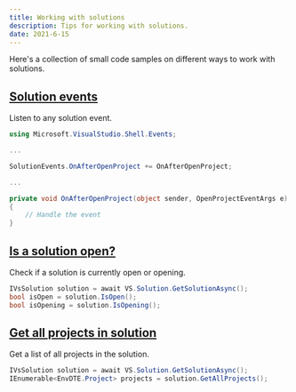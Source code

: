 ```yaml
---
title: Working with solutions
description: Tips for working with solutions.
date: 2021-6-15
---
```


Here's a collection of small code samples on different ways to work with solutions.

## [Solution events](#solution-events)
Listen to any solution event.

```csharp
using Microsoft.VisualStudio.Shell.Events;

... 

SolutionEvents.OnAfterOpenProject += OnAfterOpenProject;

...

private void OnAfterOpenProject(object sender, OpenProjectEventArgs e)
{
    // Handle the event
}
```

## [Is a solution open?](#is-a-solution-open)
Check if a solution is currently open or opening.

```csharp
IVsSolution solution = await VS.Solution.GetSolutionAsync();
bool isOpen = solution.IsOpen();
bool isOpening = solution.IsOpening();
```

## [Get all projects in solution](#get-all-projects-in-solution)
Get a list of all projects in the solution.

```csharp
IVsSolution solution = await VS.Solution.GetSolutionAsync();
IEnumerable<EnvDTE.Project> projects = solution.GetAllProjects();
```
